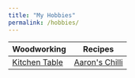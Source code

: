 ```yaml
---
title: "My Hobbies"
permalink: /hobbies/
---
```

  
  
  Woodworking | Recipes
  ------------| ------
  [Kitchen Table](/kitchentable/) | [Aaron's Chilli](/chilli/)

